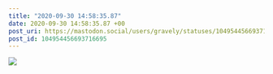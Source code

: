 ```yaml
---
title: "2020-09-30 14:58:35.87"
date: 2020-09-30 14:58:35.87 +00
post_uri: https://mastodon.social/users/gravely/statuses/104954456693716695
post_id: 104954456693716695
---
```




![](/images/104954456657593051.jpg)

